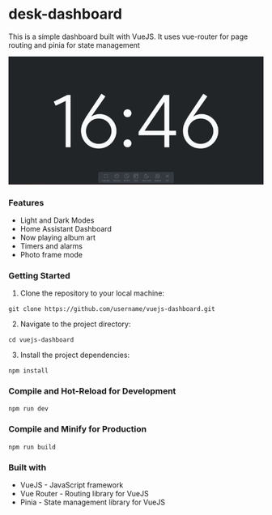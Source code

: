 # desk-dashboard

This is a simple dashboard built with VueJS. It uses vue-router for page routing and pinia for state management

<p align="center">
  <img src="https://raw.githubusercontent.com/Flamz23/desk-dashboard/master/images/render.webp">
</p>

### Features

- Light and Dark Modes
- Home Assistant Dashboard
- Now playing album art
- Timers and alarms
- Photo frame mode

### Getting Started

1. Clone the repository to your local machine:

```
git clone https://github.com/username/vuejs-dashboard.git
```

2. Navigate to the project directory:

```
cd vuejs-dashboard
```

3. Install the project dependencies:

```
npm install
```

### Compile and Hot-Reload for Development

```
npm run dev
```

### Compile and Minify for Production

```
npm run build
```

### Built with

- VueJS - JavaScript framework
- Vue Router - Routing library for VueJS
- Pinia - State management library for VueJS
